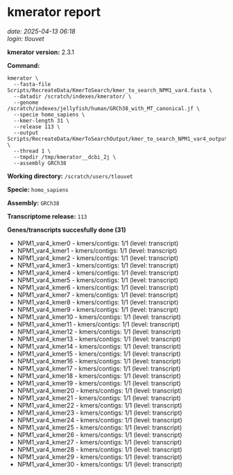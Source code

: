 # kmerator report
*date: 2025-04-13 06:18*  
*login: tlouvet*

**kmerator version:** 2.3.1

**Command:**

```
kmerator \
  --fasta-file Scripts/RecreateData/KmerToSearch/kmer_to_search_NPM1_var4.fasta \
  --datadir /scratch/indexes/kmerator/ \
  --genome /scratch/indexes/jellyfish/human/GRCh38_with_MT_canonical.jf \
  --specie homo_sapiens \
  --kmer-length 31 \
  --release 113 \
  --output Scripts/RecreateData/KmerToSearchOutput/kmer_to_search_NPM1_var4_output \
  --thread 1 \
  --tmpdir /tmp/kmerator__dcbi_2j \
  --assembly GRCh38
```

**Working directory:** `/scratch/users/tlouvet`

**Specie:** `homo_sapiens`

**Assembly:** `GRCh38`

**Transcriptome release:** `113`

**Genes/transcripts succesfully done (31)**

- NPM1_var4_kmer0 - kmers/contigs: 1/1 (level: transcript)
- NPM1_var4_kmer1 - kmers/contigs: 1/1 (level: transcript)
- NPM1_var4_kmer2 - kmers/contigs: 1/1 (level: transcript)
- NPM1_var4_kmer3 - kmers/contigs: 1/1 (level: transcript)
- NPM1_var4_kmer4 - kmers/contigs: 1/1 (level: transcript)
- NPM1_var4_kmer5 - kmers/contigs: 1/1 (level: transcript)
- NPM1_var4_kmer6 - kmers/contigs: 1/1 (level: transcript)
- NPM1_var4_kmer7 - kmers/contigs: 1/1 (level: transcript)
- NPM1_var4_kmer8 - kmers/contigs: 1/1 (level: transcript)
- NPM1_var4_kmer9 - kmers/contigs: 1/1 (level: transcript)
- NPM1_var4_kmer10 - kmers/contigs: 1/1 (level: transcript)
- NPM1_var4_kmer11 - kmers/contigs: 1/1 (level: transcript)
- NPM1_var4_kmer12 - kmers/contigs: 1/1 (level: transcript)
- NPM1_var4_kmer13 - kmers/contigs: 1/1 (level: transcript)
- NPM1_var4_kmer14 - kmers/contigs: 1/1 (level: transcript)
- NPM1_var4_kmer15 - kmers/contigs: 1/1 (level: transcript)
- NPM1_var4_kmer16 - kmers/contigs: 1/1 (level: transcript)
- NPM1_var4_kmer17 - kmers/contigs: 1/1 (level: transcript)
- NPM1_var4_kmer18 - kmers/contigs: 1/1 (level: transcript)
- NPM1_var4_kmer19 - kmers/contigs: 1/1 (level: transcript)
- NPM1_var4_kmer20 - kmers/contigs: 1/1 (level: transcript)
- NPM1_var4_kmer21 - kmers/contigs: 1/1 (level: transcript)
- NPM1_var4_kmer22 - kmers/contigs: 1/1 (level: transcript)
- NPM1_var4_kmer23 - kmers/contigs: 1/1 (level: transcript)
- NPM1_var4_kmer24 - kmers/contigs: 1/1 (level: transcript)
- NPM1_var4_kmer25 - kmers/contigs: 1/1 (level: transcript)
- NPM1_var4_kmer26 - kmers/contigs: 1/1 (level: transcript)
- NPM1_var4_kmer27 - kmers/contigs: 1/1 (level: transcript)
- NPM1_var4_kmer28 - kmers/contigs: 1/1 (level: transcript)
- NPM1_var4_kmer29 - kmers/contigs: 1/1 (level: transcript)
- NPM1_var4_kmer30 - kmers/contigs: 1/1 (level: transcript)
